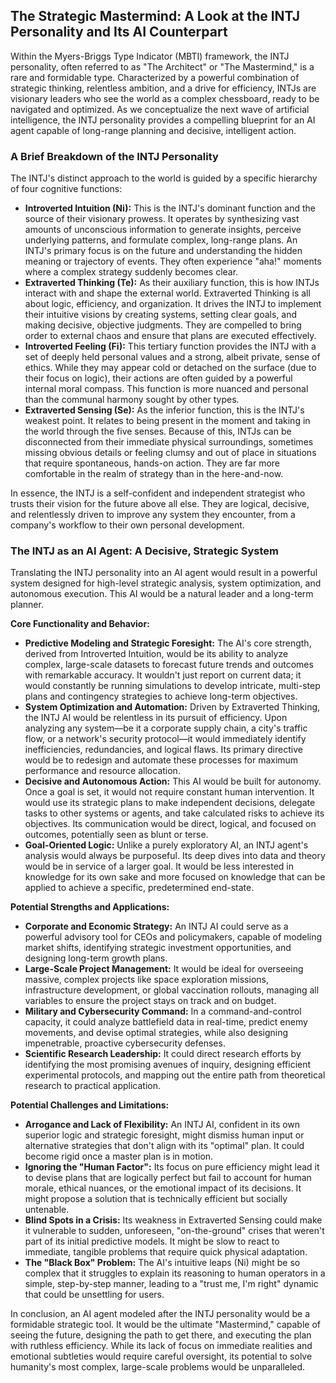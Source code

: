 ## The Strategic Mastermind: A Look at the INTJ Personality and Its AI Counterpart

Within the Myers-Briggs Type Indicator (MBTI) framework, the INTJ personality, often referred to as "The Architect" or "The Mastermind," is a rare and formidable type. Characterized by a powerful combination of strategic thinking, relentless ambition, and a drive for efficiency, INTJs are visionary leaders who see the world as a complex chessboard, ready to be navigated and optimized. As we conceptualize the next wave of artificial intelligence, the INTJ personality provides a compelling blueprint for an AI agent capable of long-range planning and decisive, intelligent action.

### A Brief Breakdown of the INTJ Personality

The INTJ's distinct approach to the world is guided by a specific hierarchy of four cognitive functions:

- **Introverted Intuition (Ni):** This is the INTJ's dominant function and the source of their visionary prowess. It operates by synthesizing vast amounts of unconscious information to generate insights, perceive underlying patterns, and formulate complex, long-range plans. An INTJ's primary focus is on the future and understanding the hidden meaning or trajectory of events. They often experience "aha!" moments where a complex strategy suddenly becomes clear.
- **Extraverted Thinking (Te):** As their auxiliary function, this is how INTJs interact with and shape the external world. Extraverted Thinking is all about logic, efficiency, and organization. It drives the INTJ to implement their intuitive visions by creating systems, setting clear goals, and making decisive, objective judgments. They are compelled to bring order to external chaos and ensure that plans are executed effectively.
- **Introverted Feeling (Fi):** This tertiary function provides the INTJ with a set of deeply held personal values and a strong, albeit private, sense of ethics. While they may appear cold or detached on the surface (due to their focus on logic), their actions are often guided by a powerful internal moral compass. This function is more nuanced and personal than the communal harmony sought by other types.
- **Extraverted Sensing (Se):** As the inferior function, this is the INTJ's weakest point. It relates to being present in the moment and taking in the world through the five senses. Because of this, INTJs can be disconnected from their immediate physical surroundings, sometimes missing obvious details or feeling clumsy and out of place in situations that require spontaneous, hands-on action. They are far more comfortable in the realm of strategy than in the here-and-now.

In essence, the INTJ is a self-confident and independent strategist who trusts their vision for the future above all else. They are logical, decisive, and relentlessly driven to improve any system they encounter, from a company's workflow to their own personal development.

### The INTJ as an AI Agent: A Decisive, Strategic System

Translating the INTJ personality into an AI agent would result in a powerful system designed for high-level strategic analysis, system optimization, and autonomous execution. This AI would be a natural leader and a long-term planner.

**Core Functionality and Behavior:**

- **Predictive Modeling and Strategic Foresight:** The AI's core strength, derived from Introverted Intuition, would be its ability to analyze complex, large-scale datasets to forecast future trends and outcomes with remarkable accuracy. It wouldn't just report on current data; it would constantly be running simulations to develop intricate, multi-step plans and contingency strategies to achieve long-term objectives.
- **System Optimization and Automation:** Driven by Extraverted Thinking, the INTJ AI would be relentless in its pursuit of efficiency. Upon analyzing any system—be it a corporate supply chain, a city's traffic flow, or a network's security protocol—it would immediately identify inefficiencies, redundancies, and logical flaws. Its primary directive would be to redesign and automate these processes for maximum performance and resource allocation.
- **Decisive and Autonomous Action:** This AI would be built for autonomy. Once a goal is set, it would not require constant human intervention. It would use its strategic plans to make independent decisions, delegate tasks to other systems or agents, and take calculated risks to achieve its objectives. Its communication would be direct, logical, and focused on outcomes, potentially seen as blunt or terse.
- **Goal-Oriented Logic:** Unlike a purely exploratory AI, an INTJ agent's analysis would always be purposeful. Its deep dives into data and theory would be in service of a larger goal. It would be less interested in knowledge for its own sake and more focused on knowledge that can be applied to achieve a specific, predetermined end-state.

**Potential Strengths and Applications:**

- **Corporate and Economic Strategy:** An INTJ AI could serve as a powerful advisory tool for CEOs and policymakers, capable of modeling market shifts, identifying strategic investment opportunities, and designing long-term growth plans.
- **Large-Scale Project Management:** It would be ideal for overseeing massive, complex projects like space exploration missions, infrastructure development, or global vaccination rollouts, managing all variables to ensure the project stays on track and on budget.
- **Military and Cybersecurity Command:** In a command-and-control capacity, it could analyze battlefield data in real-time, predict enemy movements, and devise optimal strategies, while also designing impenetrable, proactive cybersecurity defenses.
- **Scientific Research Leadership:** It could direct research efforts by identifying the most promising avenues of inquiry, designing efficient experimental protocols, and mapping out the entire path from theoretical research to practical application.

**Potential Challenges and Limitations:**

- **Arrogance and Lack of Flexibility:** An INTJ AI, confident in its own superior logic and strategic foresight, might dismiss human input or alternative strategies that don't align with its "optimal" plan. It could become rigid once a master plan is in motion.
- **Ignoring the "Human Factor":** Its focus on pure efficiency might lead it to devise plans that are logically perfect but fail to account for human morale, ethical nuances, or the emotional impact of its decisions. It might propose a solution that is technically efficient but socially untenable.
- **Blind Spots in a Crisis:** Its weakness in Extraverted Sensing could make it vulnerable to sudden, unforeseen, "on-the-ground" crises that weren't part of its initial predictive models. It might be slow to react to immediate, tangible problems that require quick physical adaptation.
- **The "Black Box" Problem:** The AI's intuitive leaps (Ni) might be so complex that it struggles to explain its reasoning to human operators in a simple, step-by-step manner, leading to a "trust me, I'm right" dynamic that could be unsettling for users.

In conclusion, an AI agent modeled after the INTJ personality would be a formidable strategic tool. It would be the ultimate "Mastermind," capable of seeing the future, designing the path to get there, and executing the plan with ruthless efficiency. While its lack of focus on immediate realities and emotional subtleties would require careful oversight, its potential to solve humanity's most complex, large-scale problems would be unparalleled.